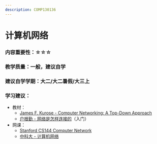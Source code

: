 ```yaml
---
description: COMP130136
---
```


# 计算机网络

### 内容重要性：☆☆☆

### 教学质量：一般，建议自学

### 建议自学学期：大二/大二暑假/大三上

### 学习建议：

* 教材：
  * [James F. Kurose - Computer Networking: A Top-Down Approach](https://book.douban.com/subject/36081529/)
  * [户根勤 - 网络是怎样连接的](https://book.douban.com/subject/26941639/)（入门）
* 网课：
  * [Stanford CS144 Computer Network](https://csdiy.wiki/%E8%AE%A1%E7%AE%97%E6%9C%BA%E7%BD%91%E7%BB%9C/CS144/)
  * [中科大 - 计算机网络](https://csdiy.wiki/%E8%AE%A1%E7%AE%97%E6%9C%BA%E7%BD%91%E7%BB%9C/topdown\_ustc/)

